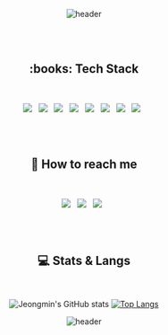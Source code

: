 <div align="center">

![header](https://capsule-render.vercel.app/api?type=Waving&color=0:a6c1ee,100:fbc2eb&height=300&section=header&text=Hi,%20I’m%20Jeongmmin!%20👀&animation=twinkling&fontSize=40&fontColor=fff)

<!-- <h3>
Hi, I’m Jeongmmin! 👋 
</h3>   -->
  
<!-- <h3 align="center">
<img src="https://user-images.githubusercontent.com/82005305/156407056-b83427e3-3cb9-4918-95fd-704efac27389.gif">
</h3> -->

</br>
</br>

<h2>
  <b>:books: Tech Stack </b>
</h2>  

<br/>

<p align="center">
<img src="https://img.shields.io/badge/HTML5-E34F26?style=flat-square&logo=HTML5&logoColor=white"/> &nbsp
<img src="https://img.shields.io/badge/CSS3-1572B6?style=flat-square&logo=CSS3&logoColor=white"/> &nbsp
<img src="https://img.shields.io/badge/JavaScript-F7DF1E?style=flat-square&logo=JavaScript&logoColor=white"/> &nbsp
<img src="https://img.shields.io/badge/Vue.js-4FC08D?style=flat-square&logo=Vue.js&logoColor=white"/> &nbsp
<img src="https://img.shields.io/badge/Spring Boot-47A248?style=flat-square&logo=Spring Boot&logoColor=white"/> &nbsp 
<img src="https://img.shields.io/badge/MySQL-4479A1?style=flat-square&logo=MySQL&logoColor=white"/> &nbsp 
<img src="https://img.shields.io/badge/Java-007396?style=flat-square&logo=Java&logoColor=white"/> &nbsp 
<img src="https://img.shields.io/badge/Amazon AWS-232F3E?style=flat-square&logo=Amazon%20AWS&logoColor=white"/> &nbsp </p>

</br>
</br>

<h2>
  <b>💎 How to reach me </b>
</h2>


<br/>

<p>
<a href="https://jeongmmin.github.io/PortfolioSite/" target="_blank"><img src="https://img.shields.io/badge/Portflio-d4a6ff?style=flat-square&logo=SitePoint&logoColor=white"/></a> &nbsp
<a href="https://min88.tistory.com/" target="_blank"><img src="https://img.shields.io/badge/Blog-09B3AF?style=flat-square&logo=Storyblok&logoColor=white"/></a> &nbsp
<a href="mailto:jmindev0808@gmail.com" target="_blank"><img src="https://img.shields.io/badge/Gmail-EA4335?style=flat-square&logo=Gmail&logoColor=white"/></a> &nbsp
</p>  

</br>
</br>  


<h2>💻 Stats & Langs</h2>
<br/>

  ![Jeongmin's GitHub stats](https://github-readme-stats.vercel.app/api?username=Jeongmmin&show_icons=true&theme=buefy)
  [![Top Langs](https://github-readme-stats.vercel.app/api/top-langs/?username=Jeongmmin&layout=compact&theme=material-palenight)](https://github.com/anuraghazra/github-readme-stats)  
  
  
![header](https://capsule-render.vercel.app/api?type=Waving&reversal=true&color=0:a6c1ee,100:fbc2eb&height=100&section=footer&text=&animation=twinkling&fontSize=40&fontColor=fff)


</br>
</br>

</div>
 


<!---
Jeongmmin/Jeongmmin is a ✨ special ✨ repository because its `README.md` (this file) appears on your GitHub profile.
You can click the Preview link to take a look at your changes.
--->
